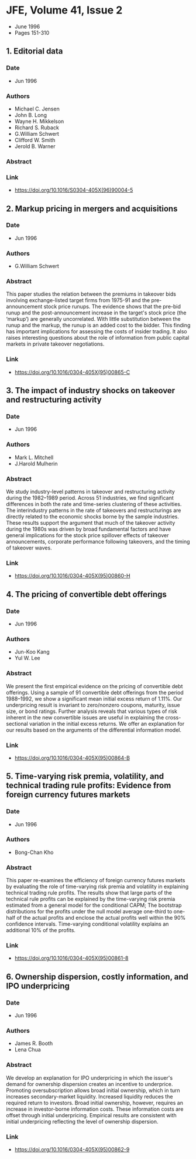 # JFE, Volume 41, Issue 2
- June 1996
- Pages 151-310

## 1. Editorial data
### Date
- Jun 1996
### Authors
- Michael C. Jensen
- John B. Long
- Wayne H. Mikkelson
- Richard S. Ruback
- G.William Schwert
- Clifford W. Smith
- Jerold B. Warner
### Abstract

### Link
- https://doi.org/10.1016/S0304-405X(96)90004-5

## 2. Markup pricing in mergers and acquisitions
### Date
- Jun 1996
### Authors
- G.William Schwert
### Abstract
This paper studies the relation between the premiums in takeover bids involving exchange-listed target firms from 1975-91 and the pre-announcement stock price runups. The evidence shows that the pre-bid runup and the post-announcement increase in the target's stock price (the ‘markup’) are generally uncorrelated. With little substitution between the runup and the markup, the runup is an added cost to the bidder. This finding has important implications for assessing the costs of insider trading. It also raises interesting questions about the role of information from public capital markets in private takeover negotiations.
### Link
- https://doi.org/10.1016/0304-405X(95)00865-C

## 3. The impact of industry shocks on takeover and restructuring activity
### Date
- Jun 1996
### Authors
- Mark L. Mitchell
- J.Harold Mulherin
### Abstract
We study industry-level patterns in takeover and restructuring activity during the 1982–1989 period. Across 51 industries, we find significant differences in both the rate and time-series clustering of these activities. The interindustry patterns in the rate of takeovers and restructurings are directly related to the economic shocks borne by the sample industries. These results support the argument that much of the takeover activity during the 1980s was driven by broad fundamental factors and have general implications for the stock price spillover effects of takeover announcements, corporate performance following takeovers, and the timing of takeover waves.
### Link
- https://doi.org/10.1016/0304-405X(95)00860-H

## 4. The pricing of convertible debt offerings
### Date
- Jun 1996
### Authors
- Jun-Koo Kang
- Yul W. Lee
### Abstract
We present the first empirical evidence on the pricing of convertible debt offerings. Using a sample of 91 convertible debt offerings from the period 1988–1992, we show a significant mean initial excess return of 1.11%. Our underpricing result is invariant to zero/nonzero coupons, maturity, issue size, or bond ratings. Further analysis reveals that various types of risk inherent in the new convertible issues are useful in explaining the cross-sectional variation in the initial excess returns. We offer an explanation for our results based on the arguments of the differential information model.
### Link
- https://doi.org/10.1016/0304-405X(95)00864-B

## 5. Time-varying risk premia, volatility, and technical trading rule profits: Evidence from foreign currency futures markets
### Date
- Jun 1996
### Authors
- Bong-Chan Kho
### Abstract
This paper re-examines the efficiency of foreign currency futures markets by evaluating the role of time-varying risk premia and volatility in explaining technical trading rule profits. The results show that large parts of the technical rule profits can be explained by the time-varying risk premia estimated from a general model for the conditional CAPM; The bootstrap distributions for the profits under the null model average one-third to one-half of the actual profits and enclose the actual profits well within the 90% confidence intervals. Time-varying conditional volatility explains an additional 10% of the profits.
### Link
- https://doi.org/10.1016/0304-405X(95)00861-8

## 6. Ownership dispersion, costly information, and IPO underpricing
### Date
- Jun 1996
### Authors
- James R. Booth
- Lena Chua
### Abstract
We develop an explanation for IPO underpricing in which the issuer's demand for ownership dispersion creates an incentive to underprice. Promoting oversubscription allows broad initial ownership, which in turn increases secondary-market liquidity. Increased liquidity reduces the required return to investors. Broad initial ownership, however, requires an increase in investor-borne information costs. These information costs are offset through initial underpricing. Empirical results are consistent with initial underpricing reflecting the level of ownership dispersion.
### Link
- https://doi.org/10.1016/0304-405X(95)00862-9

